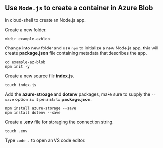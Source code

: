 ## Use `Node.js` to create a container in Azure Blob

In cloud-shell to create an Node.js app.


Create a new folder.
```
mkdir example-azblob
```

Change into new folder and use `npm` to initialize a new Node.js app, this will create **package.json** file containing metadata that describes the app.

```
cd example-az-blob
npm init -y
```

Create a new source file **index.js**.
```
touch index.js
```

Add the **azure-stroage** and **dotenv** packages, make sure to supply the `--save` option so it persists to **package.json**.
```
npm install azure-storage --save
npm install dotenv --save
```

Create a **.env** file for storaging the connection string.
```
touch .env
```

Type `code .` to open an VS code editor.
